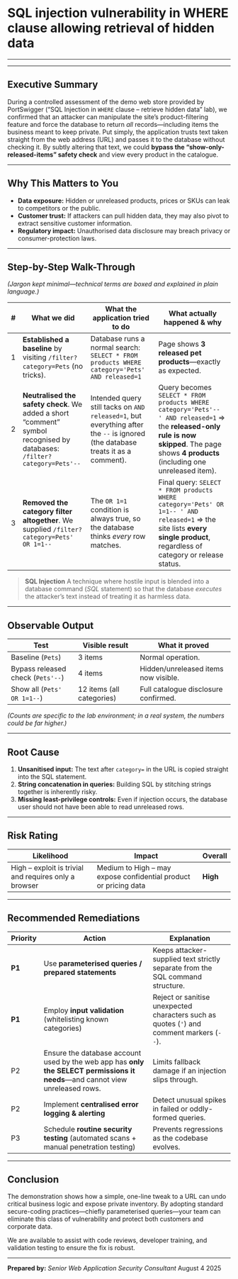 # SQL injection vulnerability in WHERE clause allowing retrieval of hidden data

---

---

## Executive Summary

During a controlled assessment of the demo web store provided by PortSwigger (“SQL Injection in `WHERE` clause – retrieve hidden data” lab), we confirmed that an attacker can manipulate the site’s product-filtering feature and force the database to return *all* records—including items the business meant to keep private.
Put simply, the application trusts text taken straight from the web address (URL) and passes it to the database without checking it. By subtly altering that text, we could **bypass the “show-only-released-items” safety check** and view every product in the catalogue.

---

## Why This Matters to You

* **Data exposure:** Hidden or unreleased products, prices or SKUs can leak to competitors or the public.
* **Customer trust:** If attackers can pull hidden data, they may also pivot to extract sensitive customer information.
* **Regulatory impact:** Unauthorised data disclosure may breach privacy or consumer-protection laws.

---

## Step-by-Step Walk-Through

*(Jargon kept minimal—technical terms are boxed and explained in plain language.)*

| # | What we did                                                                                                             | What the application tried to do                                                                                                | What actually happened & why                                                                                                                                                                |
| - | ----------------------------------------------------------------------------------------------------------------------- | ------------------------------------------------------------------------------------------------------------------------------- | ------------------------------------------------------------------------------------------------------------------------------------------------------------------------------------------- |
| 1 | **Established a baseline** by visiting `/filter?category=Pets` (no tricks).                                             | Database runs a normal search: `SELECT * FROM products WHERE category='Pets' AND released=1`                                    | Page shows **3 released pet products**—exactly as expected.                                                                                                                                 |
| 2 | **Neutralised the safety check**. We added a short “comment” symbol recognised by databases: `/filter?category=Pets'--` | Intended query still tacks on `AND released=1`, but everything after the `--` is ignored (the database treats it as a comment). | Query becomes `SELECT * FROM products WHERE category='Pets'-- ' AND released=1` ⇒ the **released-only rule is now skipped**. The page shows **4 products** (including one unreleased item). |
| 3 | **Removed the category filter altogether**. We supplied `/filter?category=Pets' OR 1=1--`                               | The `OR 1=1` condition is always true, so the database thinks *every* row matches.                                              | Final query: `SELECT * FROM products WHERE category='Pets' OR 1=1-- ' AND released=1` ⇒ the site lists **every single product**, regardless of category or release status.                  |

> **SQL Injection**
> A technique where hostile input is blended into a database command (*SQL* statement) so that the database *executes* the attacker’s text instead of treating it as harmless data.

---

## Observable Output

| Test                              | Visible result            | What it proved                       |
| --------------------------------- | ------------------------- | ------------------------------------ |
| Baseline (`Pets`)                 | 3 items                   | Normal operation.                    |
| Bypass released check (`Pets'--`) | 4 items                   | Hidden/unreleased items now visible. |
| Show all (`Pets' OR 1=1--`)       | 12 items (all categories) | Full catalogue disclosure confirmed. |

*(Counts are specific to the lab environment; in a real system, the numbers could be far higher.)*

---

## Root Cause

1. **Unsanitised input:** The text after `category=` in the URL is copied straight into the SQL statement.
2. **String concatenation in queries:** Building SQL by stitching strings together is inherently risky.
3. **Missing least-privilege controls:** Even if injection occurs, the database user should not have been able to read unreleased rows.

---

## Risk Rating

| Likelihood                                            | Impact                                                           | Overall  |
| ----------------------------------------------------- | ---------------------------------------------------------------- | -------- |
| High – exploit is trivial and requires only a browser | Medium to High – may expose confidential product or pricing data | **High** |

---

## Recommended Remediations

| Priority | Action                                                                                                                        | Explanation                                                                               |
| -------- | ----------------------------------------------------------------------------------------------------------------------------- | ----------------------------------------------------------------------------------------- |
| **P1**   | Use **parameterised queries / prepared statements**                                                                           | Keeps attacker-supplied text strictly separate from the SQL command structure.            |
| **P1**   | Employ **input validation** (whitelisting known categories)                                                                   | Reject or sanitise unexpected characters such as quotes (`'`) and comment markers (`--`). |
| P2       | Ensure the database account used by the web app has **only the SELECT permissions it needs**—and cannot view unreleased rows. | Limits fallback damage if an injection slips through.                                     |
| P2       | Implement **centralised error logging & alerting**                                                                            | Detect unusual spikes in failed or oddly-formed queries.                                  |
| P3       | Schedule **routine security testing** (automated scans + manual penetration testing)                                          | Prevents regressions as the codebase evolves.                                             |

---

## Conclusion

The demonstration shows how a simple, one-line tweak to a URL can undo critical business logic and expose private inventory. By adopting standard secure-coding practices—chiefly parameterised queries—your team can eliminate this class of vulnerability and protect both customers and corporate data.

We are available to assist with code reviews, developer training, and validation testing to ensure the fix is robust.

---

**Prepared by:**
*Senior Web Application Security Consultant*
August 4 2025

